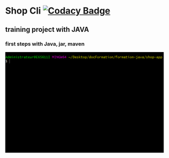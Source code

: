 # Shop Cli  [![Codacy Badge](https://api.codacy.com/project/badge/Grade/38c94f60b77746f58c12cc1e1fd2f68d)](https://www.codacy.com/app/LudvigSahakyan/Shop-Cli?utm_source=github.com&amp;utm_medium=referral&amp;utm_content=LudvigSahakyan/Shop-Cli&amp;utm_campaign=Badge_Grade)

## training project with JAVA

### first steps with Java, jar, maven 

![alt text](demo.gif)
